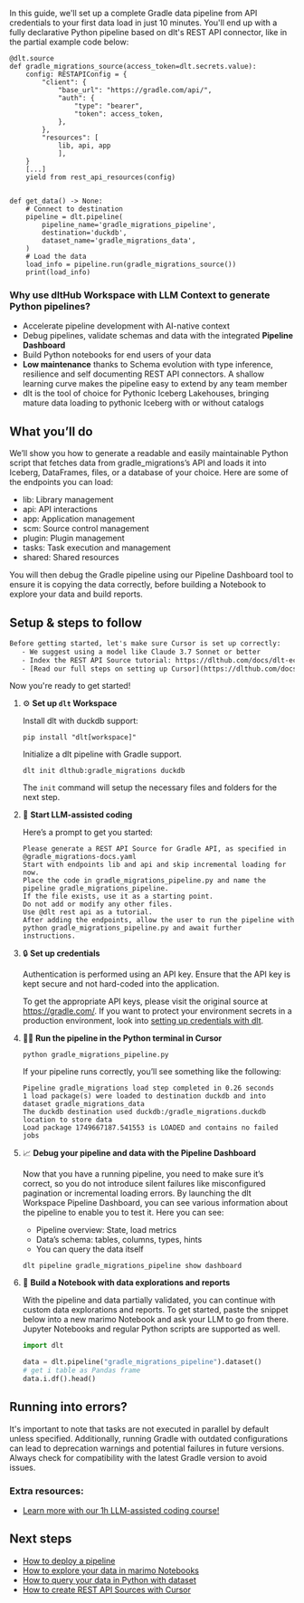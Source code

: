 In this guide, we'll set up a complete Gradle data pipeline from API credentials to your first data load in just 10 minutes. You'll end up with a fully declarative Python pipeline based on dlt's REST API connector, like in the partial example code below:

```python-outcome
@dlt.source
def gradle_migrations_source(access_token=dlt.secrets.value):
    config: RESTAPIConfig = {
        "client": {
            "base_url": "https://gradle.com/api/",
            "auth": {
                "type": "bearer",
                "token": access_token,
            },
        },
        "resources": [
            lib, api, app
            ],
    }
    [...]
    yield from rest_api_resources(config)


def get_data() -> None:
    # Connect to destination
    pipeline = dlt.pipeline(
        pipeline_name='gradle_migrations_pipeline',
        destination='duckdb',
        dataset_name='gradle_migrations_data', 
    )
    # Load the data
    load_info = pipeline.run(gradle_migrations_source())
    print(load_info) 
```

### Why use dltHub Workspace with LLM Context to generate Python pipelines?

- Accelerate pipeline development with AI-native context
- Debug pipelines, validate schemas and data with the integrated **Pipeline Dashboard**
- Build Python notebooks for end users of your data
- **Low maintenance** thanks to Schema evolution with type inference, resilience and self documenting REST API connectors. A shallow learning curve makes the pipeline easy to extend by any team member
- dlt is the tool of choice for Pythonic Iceberg Lakehouses, bringing mature data loading to pythonic Iceberg with or without catalogs

## What you’ll do

We’ll show you how to generate a readable and easily maintainable Python script that fetches data from gradle_migrations’s API and loads it into Iceberg, DataFrames, files, or a database of your choice. Here are some of the endpoints you can load:

- lib: Library management
- api: API interactions
- app: Application management
- scm: Source control management
- plugin: Plugin management
- tasks: Task execution and management
- shared: Shared resources

You will then debug the Gradle pipeline using our Pipeline Dashboard tool to ensure it is copying the data correctly, before building a Notebook to explore your data and build reports.

## Setup & steps to follow

```default
Before getting started, let's make sure Cursor is set up correctly:
   - We suggest using a model like Claude 3.7 Sonnet or better
   - Index the REST API Source tutorial: https://dlthub.com/docs/dlt-ecosystem/verified-sources/rest_api/ and add it to context as **@dlt rest api**
   - [Read our full steps on setting up Cursor](https://dlthub.com/docs/dlt-ecosystem/llm-tooling/cursor-restapi#23-configuring-cursor-with-documentation)
```

Now you're ready to get started!

1. ⚙️ **Set up `dlt` Workspace**
    
    Install dlt with duckdb support:
    ```shell
    pip install "dlt[workspace]"
    ```

    Initialize a dlt pipeline with Gradle support.
    ```shell
    dlt init dlthub:gradle_migrations duckdb
    ```

    The `init` command will setup the necessary files and folders for the next step.
    
2. 🤠 **Start LLM-assisted coding**
    
    Here’s a prompt to get you started:
    
    ```prompt
    Please generate a REST API Source for Gradle API, as specified in @gradle_migrations-docs.yaml 
    Start with endpoints lib and api and skip incremental loading for now. 
    Place the code in gradle_migrations_pipeline.py and name the pipeline gradle_migrations_pipeline. 
    If the file exists, use it as a starting point. 
    Do not add or modify any other files. 
    Use @dlt rest api as a tutorial. 
    After adding the endpoints, allow the user to run the pipeline with python gradle_migrations_pipeline.py and await further instructions.
    ```

    
3. 🔒 **Set up credentials** 
    
    Authentication is performed using an API key. Ensure that the API key is kept secure and not hard-coded into the application.
    
    To get the appropriate API keys, please visit the original source at https://gradle.com/.
    If you want to protect your environment secrets in a production environment, look into [setting up credentials with dlt](https://dlthub.com/docs/walkthroughs/add_credentials).
    
4. 🏃‍♀️ **Run the pipeline in the Python terminal in Cursor**
    
    ```shell
    python gradle_migrations_pipeline.py
    ```
    
    If your pipeline runs correctly, you’ll see something like the following:
    
    ```shell
    Pipeline gradle_migrations load step completed in 0.26 seconds
    1 load package(s) were loaded to destination duckdb and into dataset gradle_migrations_data
    The duckdb destination used duckdb:/gradle_migrations.duckdb location to store data
    Load package 1749667187.541553 is LOADED and contains no failed jobs
    ```
    
5. 📈 **Debug your pipeline and data with the Pipeline Dashboard**

    Now that you have a running pipeline, you need to make sure it’s correct, so you do not introduce silent failures like misconfigured pagination or incremental loading errors. By launching the dlt Workspace Pipeline Dashboard, you can see various information about the pipeline to enable you to test it. Here you can see:
    - Pipeline overview: State, load metrics
    - Data’s schema: tables, columns, types, hints
    - You can query the data itself
    
    ```shell
    dlt pipeline gradle_migrations_pipeline show dashboard
    ```
    
6. 🐍 **Build a Notebook with data explorations and reports**

    With the pipeline and data partially validated, you can continue with custom data explorations and reports. To get started, paste the snippet below into a new marimo Notebook and ask your LLM to go from there. Jupyter Notebooks and regular Python scripts are supported as well.

    
    ```python
    import dlt

   data = dlt.pipeline("gradle_migrations_pipeline").dataset()
   # get i table as Pandas frame
   data.i.df().head()
    ```

## Running into errors?

It's important to note that tasks are not executed in parallel by default unless specified. Additionally, running Gradle with outdated configurations can lead to deprecation warnings and potential failures in future versions. Always check for compatibility with the latest Gradle version to avoid issues.

### Extra resources:

- [Learn more with our 1h LLM-assisted coding course!](https://www.youtube.com/watch?v=GGid70rnJuM)

## Next steps

- [How to deploy a pipeline](https://dlthub.com/docs/walkthroughs/deploy-a-pipeline)
- [How to explore your data in marimo Notebooks](https://dlthub.com/docs/general-usage/dataset-access/marimo)
- [How to query your data in Python with dataset](https://dlthub.com/docs/general-usage/dataset-access/dataset)
- [How to create REST API Sources with Cursor](https://dlthub.com/docs/dlt-ecosystem/llm-tooling/cursor-restapi)
